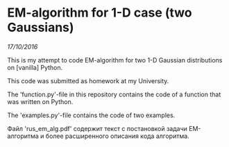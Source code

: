 # EM-algorithm for 1-D case (two Gaussians)

*17/10/2016*

This is my attempt to code EM-algorithm for two 1-D Gaussian distributions on [vanilla] Python.

This code was submitted as homework at my University.

The 'function.py'-file in this repository contains the code of a function that was written on Python.

The 'examples.py'-file contains the code of two examples.

Файл 'rus_em_alg.pdf' содержит текст с постановкой задачи EM-алгоритма и более расширенного описания кода алгоритма.
